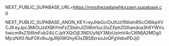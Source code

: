NEXT_PUBLIC_SUPABASE_URL=https://mnsihezadiajwhkxzaen.supabase.co

NEXT_PUBLIC_SUPABASE_ANON_KEY=eyJhbGciOiJIUzI1NiIsInR5cCI6IkpXVCJ9.eyJpc3MiOiJzdXBhYmFzZSIsInJlZiI6Im1uc2loZXphZGlhandoa3h6YWVuIiwicm9sZSI6ImFub24iLCJpYXQiOjE3NDUyNjY3MzUsImV4cCI6MjA2MDg0MjczNX0.NuF0Xv8uJgJRj0WGhy63xZBS8zrsoJoQFgVeboPDJj0
